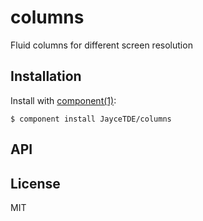 
# columns

  Fluid columns for different screen resolution

## Installation

  Install with [component(1)](http://component.io):

    $ component install JayceTDE/columns

## API



## License

  MIT
